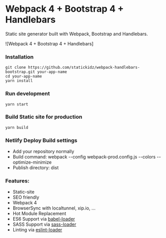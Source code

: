
# Webpack 4 + Bootstrap 4 + Handlebars

Static site generator built with Webpack, Bootstrap and Handlebars.

![Webpack 4 + Bootstrap 4 + Handlebars]



### Installation

```
git clone https://github.com/statickidz/webpack-handlebars-bootstrap.git your-app-name
cd your-app-name
yarn install
```

### Run development

```
yarn start
```

### Build Static site for production

```
yarn build
```

### Netlify Deploy Build settings

* Add your repository normally
* Build command: webpack --config webpack-prod.config.js --colors --optimize-minimize
* Publish directory: dist

### Features:

* Static-site
* SEO friendly
* Webpack 4
* BrowserSync with localtunnel, xip.io, ...
* Hot Module Replacement
* ES6 Support via [babel-loader](https://github.com/babel/babel-loader)
* SASS Support via [sass-loader](https://github.com/jtangelder/sass-loader)
* Linting via [eslint-loader](https://github.com/MoOx/eslint-loader)
